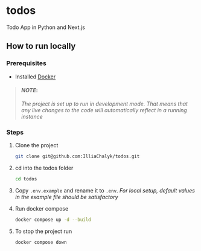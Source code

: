 # todos
Todo App in Python and Next.js


## How to run locally

### Prerequisites
- Installed [Docker](https://www.docker.com/)

> #### *NOTE*:
>
> *The project is set up to run in development mode.
> That means that any live changes to the code will 
> automatically reflect in a running instance*


### Steps

1. Clone the project 
    ```sh
    git clone git@github.com:IlliaChalyk/todos.git
    ```

2. cd into the todos folder
    ```sh
    cd todos
    ```
3. Copy `.env.example` and rename it to `.env`. *For local setup, default values in the example file should be satisfactory*

4. Run docker compose
    ```sh
    docker compose up -d --build
    ```

5. To stop the project run
    ```sh
    docker compose down
    ```
